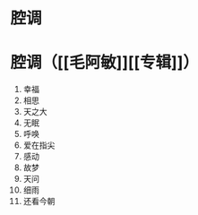 # 腔调






# 腔调（[[毛阿敏]][[专辑]]）

01. 幸福  
02. 相思  
03. 天之大  
04. 无眠  
05. 呼唤  
06. 爱在指尖  
07. 感动  
08. 故梦  
09. 天问  
10. 细雨  
11. 还看今朝







